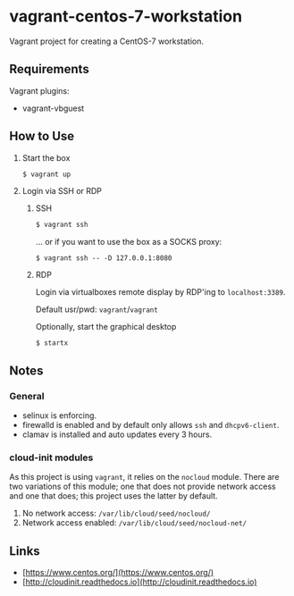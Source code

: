 # vagrant-centos-7-workstation

Vagrant project for creating a CentOS-7 workstation.

## Requirements

Vagrant plugins:

- vagrant-vbguest

## How to Use

1. Start the box

    ```sh
    $ vagrant up
    ```

1. Login via SSH or RDP

    1. SSH

        ```sh
        $ vagrant ssh
        ```

        ... or if you want to use the box as a SOCKS proxy:

        ```
        $ vagrant ssh -- -D 127.0.0.1:8080
        ```

    1. RDP

        Login via virtualboxes remote display by RDP'ing to `localhost:3389`.

        Default usr/pwd: `vagrant`/`vagrant`

        Optionally, start the graphical desktop

        ```
        $ startx
        ```

## Notes

### General

- selinux is enforcing.
- firewalld is enabled and by default only allows `ssh` and `dhcpv6-client`.
- clamav is installed and auto updates every 3 hours.

### cloud-init modules

As this project is using `vagrant`, it relies on the `nocloud` module.  There are two variations of this module; one that does not provide network access and one that does; this project uses the latter by default.

1. No network access: `/var/lib/cloud/seed/nocloud/`
1. Network access enabled: `/var/lib/cloud/seed/nocloud-net/`

## Links

- [https://www.centos.org/](https://www.centos.org/)
- [http://cloudinit.readthedocs.io](http://cloudinit.readthedocs.io)
